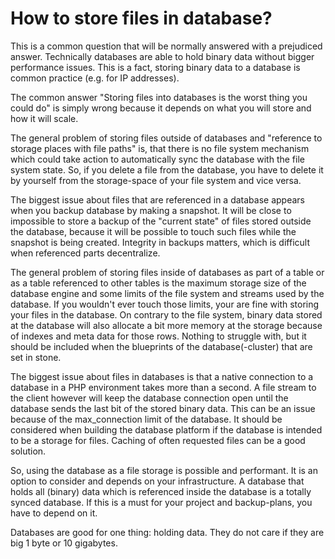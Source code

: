 # How to store files in database?

This is a common question that will be normally answered with a prejudiced answer.
Technically databases are able to hold binary data without bigger performance
issues. This is a fact, storing binary data to a database is common practice (e.g.
for IP addresses).

The common answer "Storing files into databases is the worst thing you could do"
is simply wrong because it depends on what you will store and how it will scale.

The general problem of storing files outside of databases and "reference to
storage places with file paths" is, that there is no file system mechanism which
could take action to automatically sync the database with the file system state.
So, if you delete a file from the database, you have to delete it by yourself
from the storage-space of your file system and vice versa.

The biggest issue about files that are referenced in a database appears when you
backup database by making a snapshot. It will be close to impossible to store a
backup of the "current state" of files stored outside the database, because it
will be possible to touch such files while the snapshot is being created.
Integrity in backups matters, which is difficult when referenced parts
decentralize.

The general problem of storing files inside of databases as part of a table or
as a table referenced to other tables is the maximum storage size of the database
engine and some limits of the file system and streams used by the database. If you
wouldn't ever touch those limits, your are fine with storing your files in the
database. On contrary to the file system, binary data stored at the database will
also allocate a bit more memory at the storage because of indexes and meta data
for those rows. Nothing to struggle with, but it should be included when the
blueprints of the database(-cluster) that are set in stone.

The biggest issue about files in databases is that a native connection to a database
in a PHP environment takes more than a second. A file stream to the client however
will keep the database connection open until the database sends the last bit of
the stored binary data. This can be an issue because of the max_connection limit
of the database. It should be considered when building the database platform if
the database is intended to be a storage for files. Caching of often requested
files can be a good solution.

So, using the database as a file storage is possible and performant. It is an
option to consider and depends on your infrastructure. A database that holds all
(binary) data which is referenced inside the database is a totally synced
database. If this is a must for your project and backup-plans, you have to depend
on it.

Databases are good for one thing: holding data. They do not care if they are big
1 byte or 10 gigabytes.
